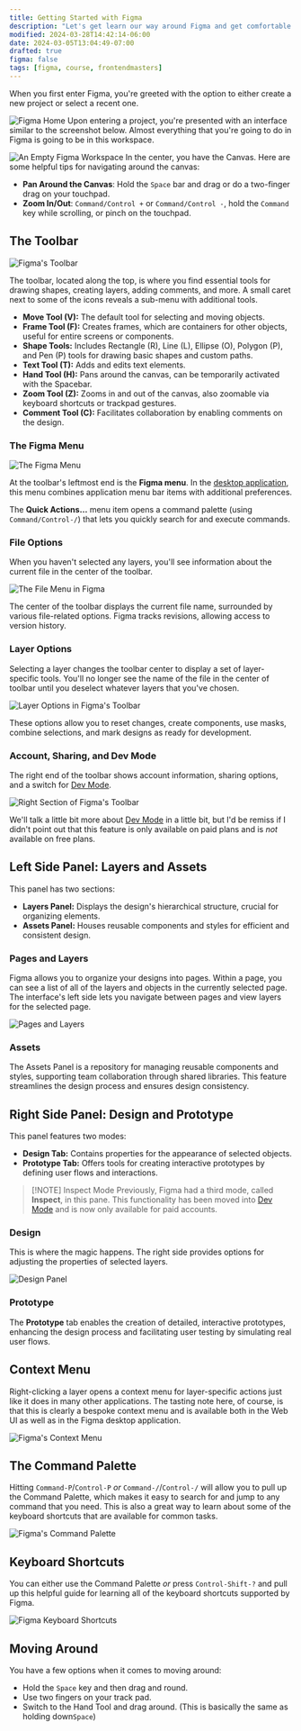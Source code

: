 ```yaml
---
title: Getting Started with Figma
description: "Let's get learn our way around Figma and get comfortable with some of the basic tools."
modified: 2024-03-28T14:42:14-06:00
date: 2024-03-05T13:04:49-07:00
drafted: true
figma: false
tags: [figma, course, frontendmasters]
---
```


When you first enter Figma, you're greeted with the option to either create a new project or select a recent one.

![Figma Home](assets/figma-home-screen.png)
Upon entering a project, you're presented with an interface similar to the screenshot below. Almost everything that you're going to do in Figma is going to be in this workspace.

![An Empty Figma Workspace](assets/figma-workspace.png)
In the center, you have the Canvas. Here are some helpful tips for navigating around the canvas:

- **Pan Around the Canvas**: Hold the `Space` bar and drag or do a two-finger drag on your touchpad.
- **Zoom In/Out**: `Command/Control +` or `Command/Control -`, hold the `Command` key while scrolling, or pinch on the touchpad.

## The Toolbar

![Figma's Toolbar](assets/figma-toolbar-left.png)

The toolbar, located along the top, is where you find essential tools for drawing shapes, creating layers, adding comments, and more. A small caret next to some of the icons reveals a sub-menu with additional tools.

- **Move Tool (V):** The default tool for selecting and moving objects.
- **Frame Tool (F):** Creates frames, which are containers for other objects, useful for entire screens or components.
- **Shape Tools:** Includes Rectangle (R), Line (L), Ellipse (O), Polygon (P), and Pen (P) tools for drawing basic shapes and custom paths.
- **Text Tool (T):** Adds and edits text elements.
- **Hand Tool (H):** Pans around the canvas, can be temporarily activated with the Spacebar.
- **Zoom Tool (Z):** Zooms in and out of the canvas, also zoomable via keyboard shortcuts or trackpad gestures.
- **Comment Tool (C):** Facilitates collaboration by enabling comments on the design.

### The Figma Menu

![The Figma Menu](assets/figma-application-menu.png)

At the toolbar's leftmost end is the **Figma menu**. In the [desktop application](https://www.figma.com/downloads), this menu combines application menu bar items with additional preferences.

The **Quick Actions…** menu item opens a command palette (using `Command/Control-/`) that lets you quickly search for and execute commands.

### File Options

When you haven't selected any layers, you'll see information about the current file in the center of the toolbar.

![The File Menu in Figma](assets/figma-file-menu.png)

The center of the toolbar displays the current file name, surrounded by various file-related options. Figma tracks revisions, allowing access to version history.

### Layer Options

Selecting a layer changes the toolbar center to display a set of layer-specific tools. You'll no longer see the name of the file in the center of toolbar until you deselect whatever layers that you've chosen.

![Layer Options in Figma's Toolbar](assets/figma-toolbar-layer-options.png)

These options allow you to reset changes, create components, use masks, combine selections, and mark designs as ready for development.

### Account, Sharing, and Dev Mode

The right end of the toolbar shows account information, sharing options, and a switch for [Dev Mode](dev-mode.md).

![Right Section of Figma's Toolbar](assets/figma-toolbar-right.png)

We'll talk a little bit more about [Dev Mode](dev-mode.md) in a little bit, but I'd be remiss if I didn't point out that this feature is only available on paid plans and is _not_ available on free plans.

## Left Side Panel: Layers and Assets

This panel has two sections:

- **Layers Panel:** Displays the design's hierarchical structure, crucial for organizing elements.
- **Assets Panel:** Houses reusable components and styles for efficient and consistent design.

### Pages and Layers

Figma allows you to organize your designs into pages. Within a page, you can see a list of all of the layers and objects in the currently selected page. The interface's left side lets you navigate between pages and view layers for the selected page.

![Pages and Layers](assets/figma-pages-and-layers.png)

### Assets

The Assets Panel is a repository for managing reusable components and styles, supporting team collaboration through shared libraries. This feature streamlines the design process and ensures design consistency.

## Right Side Panel: Design and Prototype

This panel features two modes:

- **Design Tab:** Contains properties for the appearance of selected objects.
- **Prototype Tab:** Offers tools for creating interactive prototypes by defining user flows and interactions.

> [!NOTE] Inspect Mode
> Previously, Figma had a third mode, called **Inspect**, in this pane. This functionality has been moved into [Dev Mode](dev-mode.md) and is now only available for paid accounts.

### Design

This is where the magic happens. The right side provides options for adjusting the properties of selected layers.

![Design Panel](assets/figma-layer-options.png)

### Prototype

The **Prototype** tab enables the creation of detailed, interactive prototypes, enhancing the design process and facilitating user testing by simulating real user flows.

## Context Menu

Right-clicking a layer opens a context menu for layer-specific actions just like it does in many other applications. The tasting note here, of course, is that this is clearly a bespoke context menu and is available both in the Web UI as well as in the Figma desktop application.

![Figma's Context Menu](assets/figma-context-menu.png)

## The Command Palette

Hitting `Command-P`/`Control-P` _or_ `Command-/`/`Control-/` will allow you to pull up the Command Palette, which makes it easy to search for and jump to any command that you need. This is also a great way to learn about some of the keyboard shortcuts that are available for common tasks.

![Figma's Command Palette](assets/figma-command-palette.png)

## Keyboard Shortcuts

You can either use the Command Palette _or_ press `Control-Shift-?` and pull up this helpful guide for learning all of the keyboard shortcuts supported by Figma.

![Figma Keyboard Shortcuts](assets/figma-keyboard-shortcuts.png)

## Moving Around

You have a few options when it comes to moving around:

- Hold the `Space` key and then drag and round.
- Use two fingers on your track pad.
- Switch to the Hand Tool and drag around. (This is basically the same as holding down`Space`)
